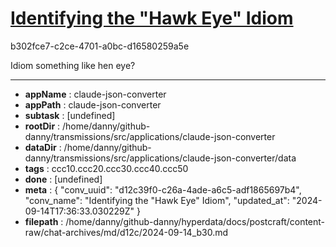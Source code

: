# [Identifying the "Hawk Eye" Idiom](https://claude.ai/chat/d12c39f0-c26a-4ade-a6c5-adf1865697b4)

b302fce7-c2ce-4701-a0bc-d16580259a5e

Idiom something like hen eye?

---

* **appName** : claude-json-converter
* **appPath** : claude-json-converter
* **subtask** : [undefined]
* **rootDir** : /home/danny/github-danny/transmissions/src/applications/claude-json-converter
* **dataDir** : /home/danny/github-danny/transmissions/src/applications/claude-json-converter/data
* **tags** : ccc10.ccc20.ccc30.ccc40.ccc50
* **done** : [undefined]
* **meta** : {
  "conv_uuid": "d12c39f0-c26a-4ade-a6c5-adf1865697b4",
  "conv_name": "Identifying the \"Hawk Eye\" Idiom",
  "updated_at": "2024-09-14T17:36:33.030229Z"
}
* **filepath** : /home/danny/github-danny/hyperdata/docs/postcraft/content-raw/chat-archives/md/d12c/2024-09-14_b30.md